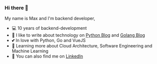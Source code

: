 ### Hi there 👋

My name is Max and I'm backend developer,
- 💻 10 years of backend-development
- :notebook: I like to write about technology on [Python Blog](https://blog.python.org.ua/) and [Golang Blog](https://www.golang.li/)
- :two_hearts: In love with Python, Go and VueJS
- :seedling: Learning more about Cloud Architecture, Software Engineering and Machine Learning
- :handshake: You can also find me on [LinkedIn](https://www.linkedin.com/in/maxim-zanoga/)

<!--
**ZanMax/ZanMax** is a ✨ _special_ ✨ repository because its `README.md` (this file) appears on your GitHub profile.

Here are some ideas to get you started:

- 🔭 I’m currently working on ...
- 🌱 I’m currently learning ...
- 👯 I’m looking to collaborate on ...
- 🤔 I’m looking for help with ...
- 💬 Ask me about ...
- 📫 How to reach me: ...
- 😄 Pronouns: ...
- ⚡ Fun fact: ...
-->
